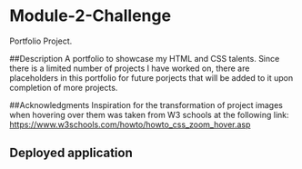 # Module-2-Challenge
Portfolio Project.

##Description
A portfolio to showcase my HTML and CSS talents. Since there is a limited number of projects I have worked on, there are placeholders in this portfolio for future porjects that will be added to it upon completion of more projects. 

##Acknowledgments
Inspiration for the transformation of project images when hovering over them was taken from W3 schools at the following link: https://www.w3schools.com/howto/howto_css_zoom_hover.asp

## Deployed application

